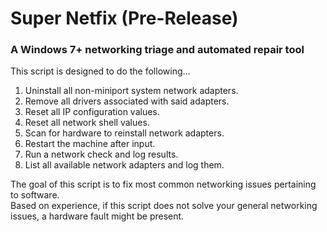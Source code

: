 # Super Netfix (Pre-Release)
### A Windows 7+ networking triage and automated repair tool
This script is designed to do the following...
1. Uninstall all non-miniport system network adapters.
2. Remove all drivers associated with said adapters.
3. Reset all IP configuration values.
4. Reset all network shell values.
5. Scan for hardware to reinstall network adapters.
6. Restart the machine after input.
7. Run a network check and log results.
8. List all available network adapters and log them.

The goal of this script is to fix most common networking issues pertaining to software. <br>
Based on experience, if this script does not solve your general networking issues, a hardware fault might be present.
